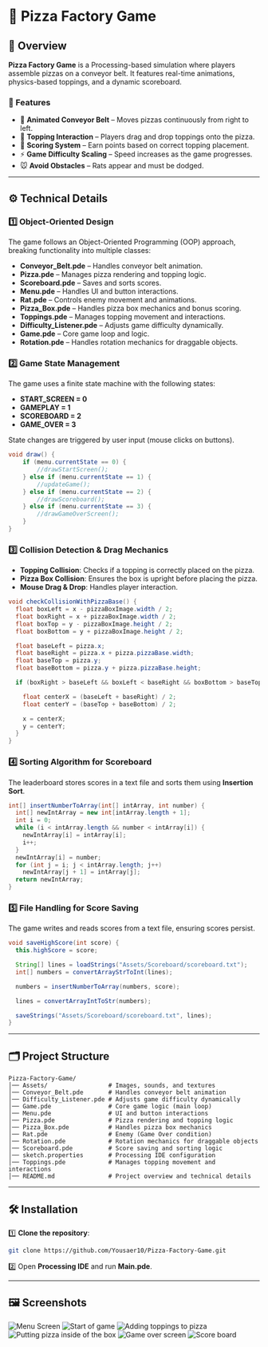 # 🍕 Pizza Factory Game

## 📌 Overview
**Pizza Factory Game** is a Processing-based simulation where players assemble pizzas on a conveyor belt. It features real-time animations, physics-based toppings, and a dynamic scoreboard.

### 🚀 Features
- 🏫 **Animated Conveyor Belt** – Moves pizzas continuously from right to left.
- 🍕 **Topping Interaction** – Players drag and drop toppings onto the pizza.
- 🎯 **Scoring System** – Earn points based on correct topping placement.
- ⚡ **Game Difficulty Scaling** – Speed increases as the game progresses.
- 🐭 **Avoid Obstacles** – Rats appear and must be dodged.

---

## ⚙️ Technical Details

### 1️⃣ Object-Oriented Design
The game follows an Object-Oriented Programming (OOP) approach, breaking functionality into multiple classes:
- **Conveyor_Belt.pde** – Handles conveyor belt animation.
- **Pizza.pde** – Manages pizza rendering and topping logic.
- **Scoreboard.pde** – Saves and sorts scores.
- **Menu.pde** – Handles UI and button interactions.
- **Rat.pde** – Controls enemy movement and animations.
- **Pizza_Box.pde** – Handles pizza box mechanics and bonus scoring.
- **Toppings.pde** – Manages topping movement and interactions.
- **Difficulty_Listener.pde** – Adjusts game difficulty dynamically.
- **Game.pde** – Core game loop and logic.
- **Rotation.pde** – Handles rotation mechanics for draggable objects.

### 2️⃣ Game State Management
The game uses a finite state machine with the following states:
- **START_SCREEN = 0**
- **GAMEPLAY = 1**
- **SCOREBOARD = 2**
- **GAME_OVER = 3**

State changes are triggered by user input (mouse clicks on buttons).

```java
void draw() {
    if (menu.currentState == 0) {
        //drawStartScreen();
    } else if (menu.currentState == 1) {
        //updateGame();
    } else if (menu.currentState == 2) {
        //drawScoreboard();
    } else if (menu.currentState == 3) {
        //drawGameOverScreen();
    }
}
```

### 3️⃣ Collision Detection & Drag Mechanics
- **Topping Collision**: Checks if a topping is correctly placed on the pizza.
- **Pizza Box Collision**: Ensures the box is upright before placing the pizza.
- **Mouse Drag & Drop**: Handles player interaction.

```java
void checkCollisionWithPizzaBase() {
  float boxLeft = x - pizzaBoxImage.width / 2;
  float boxRight = x + pizzaBoxImage.width / 2;
  float boxTop = y - pizzaBoxImage.height / 2;
  float boxBottom = y + pizzaBoxImage.height / 2;

  float baseLeft = pizza.x;
  float baseRight = pizza.x + pizza.pizzaBase.width;
  float baseTop = pizza.y;
  float baseBottom = pizza.y + pizza.pizzaBase.height;

  if (boxRight > baseLeft && boxLeft < baseRight && boxBottom > baseTop && boxTop < baseBottom) {

    float centerX = (baseLeft + baseRight) / 2;
    float centerY = (baseTop + baseBottom) / 2;

    x = centerX;
    y = centerY;
  }
}
```

### 4️⃣ Sorting Algorithm for Scoreboard
The leaderboard stores scores in a text file and sorts them using **Insertion Sort**.

```java
int[] insertNumberToArray(int[] intArray, int number) {
  int[] newIntArray = new int[intArray.length + 1];
  int i = 0;
  while (i < intArray.length && number < intArray[i]) {
    newIntArray[i] = intArray[i];
    i++;
  }
  newIntArray[i] = number;
  for (int j = i; j < intArray.length; j++)
    newIntArray[j + 1] = intArray[j];
  return newIntArray;
}
```

### 5️⃣ File Handling for Score Saving
The game writes and reads scores from a text file, ensuring scores persist.

```java
void saveHighScore(int score) {
  this.highScore = score;

  String[] lines = loadStrings("Assets/Scoreboard/scoreboard.txt");
  int[] numbers = convertArrayStrToInt(lines);

  numbers = insertNumberToArray(numbers, score);

  lines = convertArrayIntToStr(numbers);

  saveStrings("Assets/Scoreboard/scoreboard.txt", lines);
}
```

---

## 🗂 Project Structure
```
Pizza-Factory-Game/
│── Assets/                 # Images, sounds, and textures
│── Conveyor_Belt.pde       # Handles conveyor belt animation
│── Difficulty_Listener.pde # Adjusts game difficulty dynamically
│── Game.pde                # Core game logic (main loop)
│── Menu.pde                # UI and button interactions
│── Pizza.pde               # Pizza rendering and topping logic
│── Pizza_Box.pde           # Handles pizza box mechanics
│── Rat.pde                 # Enemy (Game Over condition)
│── Rotation.pde            # Rotation mechanics for draggable objects
│── Scoreboard.pde          # Score saving and sorting logic
│── sketch.properties       # Processing IDE configuration
│── Toppings.pde            # Manages topping movement and interactions
│── README.md               # Project overview and technical details
```

---

## 🛠 Installation

1️⃣ **Clone the repository**:
   ```bash
   git clone https://github.com/Yousaer10/Pizza-Factory-Game.git
   ```

2️⃣ Open **Processing IDE** and run **Main.pde**.

---

## 🖼 Screenshots

![Menu Screen](Demo/image-1.png)
![Start of game](Demo/image-2.png)
![Adding toppings to pizza](Demo/image-3.png)
![Putting pizza inside of the box](Demo/image-4.png)
![Game over screen](Demo/image-5.png)
![Score board](Demo/image-6.png)
